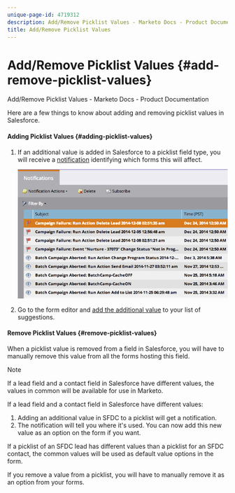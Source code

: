 ```yaml
---
unique-page-id: 4719312
description: Add/Remove Picklist Values - Marketo Docs - Product Documentation
title: Add/Remove Picklist Values
---
```


# Add/Remove Picklist Values {#add-remove-picklist-values}

Add/Remove Picklist Values - Marketo Docs - Product Documentation

Here are a few things to know about adding and removing picklist values in Salesforce.

#### Adding Picklist Values {#adding-picklist-values}

1. If an additional value is added in Salesforce to a picklist field type, you will receive a [notification](../../../product-docs/core-marketo-concepts/miscellaneous/understanding-notifications.md) identifying which forms this will affect.

   ![](assets/image2015-1-21-14-3a4-3a7.png)

1. Go to the form editor and [add the additional value](../../../product-docs/demand-generation/forms/form-actions/add-a-country-picklist-to-your-form.md) to your list of suggestions.

#### Remove Picklist Values {#remove-picklist-values}

When a picklist value is removed from a field in Salesforce, you will have to manually remove this value from all the forms hosting this field.

>[!NOTE]
>
>If a lead field and a contact field in Salesforce have different values, the values in common will be available for use in Marketo.

If a lead field and a contact field in Salesforce have different values:

1. Adding an additional value in SFDC to a picklist will get a notification. 
1. The notification will tell you where it's used. You can now add this new value as an option on the form if you want.

If a picklist of an SFDC lead has different values than a picklist for an SFDC contact, the common values will be used as default value options in the form.

If you remove a value from a picklist, you will have to manually remove it as an option from your forms.
